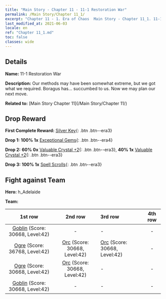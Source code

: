 ```yaml
---
title: "Main Story - Chapter 11 - 11-1 Restoration War"
permalink: /Main Story/Chapter 11_1/
excerpt: "Chapter 11 - 1. Era of Chaos  Main Story - Chapter 11_1. 11-1 Restoration War"
last_modified_at: 2021-06-03
locale: en
ref: "Chapter 11_1.md"
toc: false
classes: wide
---
```


## Details

 **Name:** 11-1 Restoration War

 **Description:** Our methods may have been somewhat extreme, but we got what we required. Boragus has... succumbed to us. Now we may plan our next move.

 **Related to:** [Main Story Chapter 11](/Main Story/Chapter 11/)

## Drop Reward

 **First Complete Reward:** [Silver Key](/Items/con_693/){: .btn .btn--era3}

 **Drop 1:** **100% 1x** [Exceptional Gems](/Items/mat_37/){: .btn .btn--era4}

 **Drop 2:** **60% 0x** [Valuable Crystal +2](/Items/mat_31/){: .btn .btn--era3}, **40% 1x** [Valuable Crystal +2](/Items/mat_31/){: .btn .btn--era3}

 **Drop 3:** **100% 1x** [Spell Scrolls](/Items/con_694/){: .btn .btn--era3}


## Fight against Team
 **Hero:** h_Adelaide

 **Team:**


  | 1st row | 2nd row | 3rd row | 4th row |
  |:----:|:----:|:----|:----:|
  | [Goblin](/units/Goblin/) (Score: 30668, Level:42)  | - | - | - |
  | [Ogre](/units/Ogre/) (Score: 36768, Level:42)  | [Orc](/units/Orc/) (Score: 30668, Level:42)  | [Orc](/units/Orc/) (Score: 30668, Level:42)  | - |
  | [Ogre](/units/Ogre/) (Score: 30668, Level:42)  | [Orc](/units/Orc/) (Score: 30668, Level:42)  | - | - |
  | [Goblin](/units/Goblin/) (Score: 30668, Level:42)  | - | - | - |


